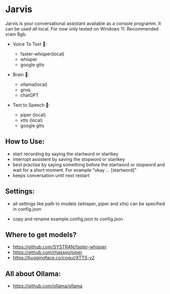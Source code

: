 # Jarvis

Jarvis is your conversational assistant available as a console programm. It can be used all local. For now only tested on Windows 11. Recommended vram 8gb.

- Voice To Text 📝:

  - faster-whisper(local)
  - whisper
  - google gtts

- Brain 🧠:

  - ollama(local)
  - groq
  - chatGPT

- Text to Speech 💬:

  - piper (local)
  - xtts (local)
  - google gtts

## How to Use:

- start recording by saying the startword or startkey
- interrupt assistent by saving the stopword or startkey
- best practise by saying something before the startword or stopword and wait for a short moment. For example "okay ... [startword]"
- keeps conversation until next restart

## Settings:

- all settings like path to models (whisper, piper and xtts) can be specified in config.json

- copy and rename example.config.json to config.json

## Where to get models?

- https://github.com/SYSTRAN/faster-whisper
- https://github.com/rhasspy/piper
- https://huggingface.co/coqui/XTTS-v2

## All about Ollama:

- https://github.com/ollama/ollama

